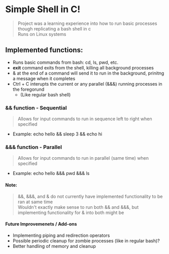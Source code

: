 # Simple Shell in C!
> Project was a learning experience into how to run basic processes though replicating a bash shell in c  
> Runs on Linux systems

## Implemented functions:
- Runs basic commands from bash: cd, ls, pwd, etc.
- **exit** command exits from the shell, killing all background processes
-  & at the end of a command will send it to run in the background, prinitng a message when it completes
-  Ctrl + C interupts the current or any parallel (&&&) running processes in the foregorund
     - (Like regular bash shell)
### && function - Sequential 
> Allows for input commands to run in sequence left to right when specified  
- Example: echo hello && sleep 3 && echo hi

### &&& function - Parallel 
> Allows for input commands to run in parallel (same time) when specified
- Example: echo hello &&& pwd &&& ls

#### Note:
> &&, &&&, and & do not currently have implemented functionality to be ran at same time  
> Wouldn't exactly make sense to run both && and &&&, but implementing functionality for & into both might be  

#### Future Improvemenets / Add-ons 
- Implementing piping and redirection operators  
- Possible periodic cleanup for zombie processes (like in regular bash)?
- Better handling of memory and cleanup


